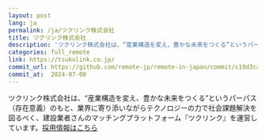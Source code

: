 ```yaml
---
layout: post
lang: ja
permalink: /ja/ツクリンク株式会社
title: ツクリンク株式会社
description: 'ツクリンク株式会社は、“産業構造を変え、豊かな未来をつくる”というパーパス（存在意義）のもと、業界に寄り添いながらテクノロジーの力で社会課題解決を図るべく、建設業者さんのマッチングプラットフォーム『ツクリンク』を運営しています。採用情報はこちら'
categories: full_remote
link: https://tsukulink.co.jp/
commit_url: https://github.com/remote-jp/remote-in-japan/commit/c19d3cab59915b86ed3b2c5f2eca5733153f9ddd
commit_at:  2024-07-08
---
```


<p>ツクリンク株式会社は、“産業構造を変え、豊かな未来をつくる”というパーパス（存在意義）のもと、業界に寄り添いながらテクノロジーの力で社会課題解決を図るべく、建設業者さんのマッチングプラットフォーム『ツクリンク』を運営しています。<a href="https://herp.careers/v1/tsukulink">採用情報はこちら</a></p>
